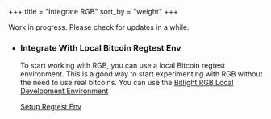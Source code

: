 +++
title = "Integrate RGB"
sort_by = "weight"
+++

Work in progress. Please check for updates in a while.

* ### Integrate With Local Bitcoin Regtest Env

  To start working with RGB, you can use a local Bitcoin regtest environment. This is a good way to start experimenting
  with RGB without the need to use real bitcoins. You can use
  the [Bitlight RGB Local Development Environment](https://github.com/bitlightlabs/bitlight-local-env-public)

  <a href="/integrate#env" class="button button-secondary">Setup Regtest Env</a>
